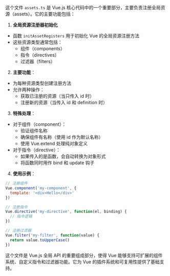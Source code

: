 这个文件 `assets.ts` 是 Vue.js 核心代码中的一个重要部分，主要负责注册全局资源（assets）。它的主要功能包括：

1. **全局资源注册器初始化**
- 函数 `initAssetRegisters` 用于初始化 Vue 的全局资源注册方法
- 这些资源类型通常包括：
  - 组件（components）
  - 指令（directives）
  - 过滤器（filters）

2. **主要功能**：
- 为每种资源类型创建注册方法
- 允许两种操作：
  - 获取已注册的资源（当只传入 id 时）
  - 注册新的资源（当传入 id 和 definition 时）

3. **特殊处理**：
- 对于组件（component）：
  - 验证组件名称
  - 确保组件有名称（使用 id 作为默认名称）
  - 使用 Vue.extend 处理纯对象定义
- 对于指令（directive）：
  - 如果传入的是函数，会自动转换为对象形式
  - 将函数同时用作 bind 和 update 钩子

4. **使用示例**：
```javascript
// 注册组件
Vue.component('my-component', {
  template: '<div>Hello</div>'
})

// 注册指令
Vue.directive('my-directive', function(el, binding) {
  // 指令逻辑
})

// 注册过滤器
Vue.filter('my-filter', function(value) {
  return value.toUpperCase()
})
```

这个文件是 Vue.js 全局 API 的重要组成部分，使得 Vue 能够支持可扩展的组件系统、自定义指令和过滤器功能。它为 Vue 的插件系统和可复用性提供了基础支持。